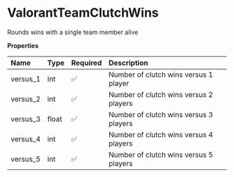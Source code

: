 # ValorantTeamClutchWins

Rounds wins with a single team member alive

**Properties**

| Name     | Type  | Required | Description                            |
| :------- | :---- | :------- | :------------------------------------- |
| versus_1 | int   | ✅       | Number of clutch wins versus 1 player  |
| versus_2 | int   | ✅       | Number of clutch wins versus 2 players |
| versus_3 | float | ✅       | Number of clutch wins versus 3 players |
| versus_4 | int   | ✅       | Number of clutch wins versus 4 players |
| versus_5 | int   | ✅       | Number of clutch wins versus 5 players |
